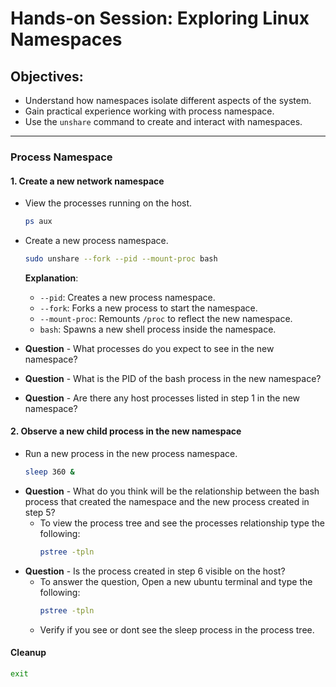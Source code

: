 # Hands-on Session: Exploring Linux Namespaces

## Objectives:
- Understand how namespaces isolate different aspects of the system.
- Gain practical experience working with process namespace.
- Use the `unshare` command to create and interact with namespaces.

---

### Process Namespace

#### 1. Create a new network namespace

- View the processes running on the host.
   ```bash
   ps aux
   ```
- Create a new process namespace.
   ```bash
   sudo unshare --fork --pid --mount-proc bash
   ```
   **Explanation**:
  - `--pid`: Creates a new process namespace.
  - `--fork`: Forks a new process to start the namespace.
  - `--mount-proc`: Remounts `/proc` to reflect the new namespace.
  - `bash`: Spawns a new shell process inside the namespace.

- **Question** - What processes do you expect to see in the new namespace?
- **Question** - What is the PID of the bash process in the new namespace?
- **Question** - Are there any host processes listed in step 1 in the new namespace?

#### 2. Observe a new child process in the new namespace

- Run a new process in the new process namespace.
   ```bash
   sleep 360 &
   ```
- **Question** - What do you think will be the relationship between the bash process that created the namespace and the new process created in step 5?
  - To view the process tree and see the processes relationship type the following:
     ```bash
     pstree -tpln
     ```
- **Question** - Is the process created in step 6 visible on the host? 
   - To answer the question, Open a new ubuntu terminal and type the following:
      ```bash
      pstree -tpln
      ```
   - Verify if you see or dont see the sleep process in the process tree. 
#### Cleanup

   ```bash
   exit
   ```